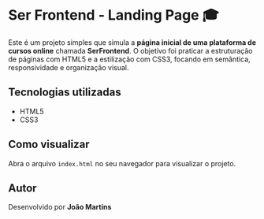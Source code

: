 # Ser Frontend - Landing Page 🎓

Este é um projeto simples que simula a **página inicial de uma plataforma de cursos online** chamada **SerFrontend**. O objetivo foi praticar a estruturação de páginas com HTML5 e a estilização com CSS3, focando em semântica, responsividade e organização visual.

## Tecnologias utilizadas
- HTML5
- CSS3

## Como visualizar
Abra o arquivo `index.html` no seu navegador para visualizar o projeto.

## Autor
Desenvolvido por **João Martins**